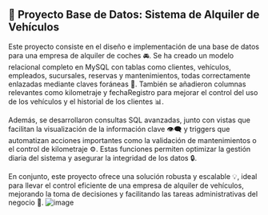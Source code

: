 ## 🚗 Proyecto Base de Datos: Sistema de Alquiler de Vehículos
Este proyecto consiste en el diseño e implementación de una base de datos para una empresa de alquiler de coches 🚘. Se ha creado un modelo relacional completo en MySQL con tablas como clientes, vehículos, empleados, sucursales, reservas y mantenimientos, todas correctamente enlazadas mediante claves foráneas 🔗. También se añadieron columnas relevantes como kilometraje y fechaRegistro para mejorar el control del uso de los vehículos y el historial de los clientes 📊.

Además, se desarrollaron consultas SQL avanzadas, junto con vistas que facilitan la visualización de la información clave 👁️‍🗨️ y triggers que automatizan acciones importantes como la validación de mantenimientos o el control de kilometraje ⚙️. Estas funciones permiten optimizar la gestión diaria del sistema y asegurar la integridad de los datos 🔒.

En conjunto, este proyecto ofrece una solución robusta y escalable 💡, ideal para llevar el control eficiente de una empresa de alquiler de vehículos, mejorando la toma de decisiones y facilitando las tareas administrativas del negocio 🧾.
![image](https://github.com/user-attachments/assets/f9d98c4f-16f0-4936-88b1-3edba2d79b17)

